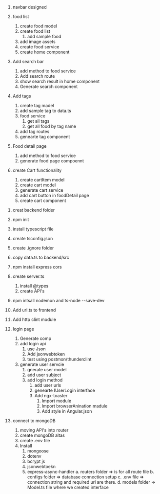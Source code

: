 1. navbar designed
2. food list
    1. create food model
    2. create food list
        1. add sample food
    3. add image assets
    4. create food service
    5. create home component

3. Add search bar
    1. add method to food service
    2. Add search route
    3. show search result in home component
    4. Generate search component

4. Add tags
    1. create tag madel
    2. add sample tag to data.ts
    3. food service
        1. get all tags
        2. get all food by tag name
    4. add tag routes
    5. genearte tag component

5. Food detail page
    1. add method to food service
    2. generate food page compoennt

6. create Cart functionality
    1. create cartItem model
    2. create cart model
    3. generate cart service
    4. add cart button in foodDetail page
    5. create cart component


<!-- Creating backend -->
1. creat backend folder
2. npm init
3. install typescript file
4. create tsconfig.json
5. create .ignore folder
6. copy data.ts to backend/src
7. npm install express cors
8. create server.ts
    1. install @types
    2. create API's
9. npm intsall nodemon and ts-node --save-dev
10. Add url.ts to frontend
11. Add http clint module

12. login page
    1. Generate comp
    2. add login api
        1. use Json
        2. Add jsonwebtoken
        3. test using postmon/thunderclint
    3. generate user servcie
        1. gnerate user model
        2. add user subject
        3. add login method
            1. add user urls
            2. genearte IUserLogin interface
            3. Add ngx-toaster
                1. Import module
                2. Import browserAnination madule
                4. Add style in Angular.json

13. connect to mongoDB
    1. moving API's into router
    2. create mongoDB altas
    3. create .env file
    4. Install
        1. mongoose
        2. dotenv
        3. bcrypt js
        4. jsonwebtoekn
        5. express-async-handler
    a. routers folder => is for all route file
    b. configs folder => database connection setup
    c. .env file => connection string and required url are there.
    d. models folder => Model.ts file where we created interface








